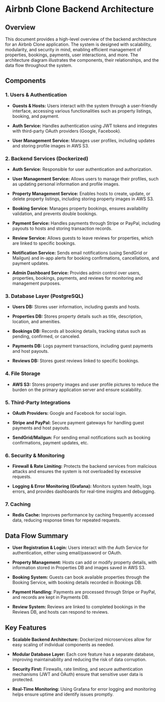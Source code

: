 # Airbnb Clone Backend Architecture

## Overview

This document provides a high-level overview of the backend architecture for an Airbnb Clone application. The system is designed with scalability, modularity, and security in mind, enabling efficient management of properties, bookings, payments, user interactions, and more. The architecture diagram illustrates the components, their relationships, and the data flow throughout the system.



## Components

### 1. Users & Authentication

- **Guests & Hosts:** Users interact with the system through a user-friendly interface, accessing various functionalities such as property listings, booking, and payment.

- **Auth Service:** Handles authentication using JWT tokens and integrates with third-party OAuth providers (Google, Facebook).

- **User Management Service:** Manages user profiles, including updates and storing profile images in AWS S3.

### 2. Backend Services (Dockerized)

- **Auth Service:** Responsible for user authentication and authorization.

- **User Management Service:** Allows users to manage their profiles, such as updating personal information and profile images.

- **Property Management Service:** Enables hosts to create, update, or delete property listings, including storing property images in AWS S3.

- **Booking Service:** Manages property bookings, ensures availability validation, and prevents double bookings.

- **Payment Service:** Handles payments through Stripe or PayPal, including payouts to hosts and storing transaction records.

- **Review Service:** Allows guests to leave reviews for properties, which are linked to specific bookings.

- **Notification Service:** Sends email notifications (using SendGrid or Mailgun) and in-app alerts for booking confirmations, cancellations, and payment updates.

- **Admin Dashboard Service:** Provides admin control over users, properties, bookings, payments, and reviews for monitoring and management purposes.

### 3. Database Layer (PostgreSQL)

- **Users DB:** Stores user information, including guests and hosts.

- **Properties DB:** Stores property details such as title, description, location, and amenities.

- **Bookings DB:** Records all booking details, tracking status such as pending, confirmed, or canceled.

- **Payments DB:** Logs payment transactions, including guest payments and host payouts.

- **Reviews DB:** Stores guest reviews linked to specific bookings.

### 4. File Storage

- **AWS S3:** Stores property images and user profile pictures to reduce the burden on the primary application server and ensure scalability.

### 5. Third-Party Integrations

- **OAuth Providers:** Google and Facebook for social login.

- **Stripe and PayPal:** Secure payment gateways for handling guest payments and host payouts.

- **SendGrid/Mailgun:** For sending email notifications such as booking confirmations, payment updates, etc.

### 6. Security & Monitoring

- **Firewall & Rate Limiting:** Protects the backend services from malicious attacks and ensures the system is not overloaded by excessive requests.

- **Logging & Error Monitoring (Grafana):** Monitors system health, logs errors, and provides dashboards for real-time insights and debugging.

### 7. Caching

- **Redis Cache:** Improves performance by caching frequently accessed data, reducing response times for repeated requests.

## Data Flow Summary

- **User Registration & Login:** Users interact with the Auth Service for authentication, either using email/password or OAuth.

- **Property Management:** Hosts can add or modify property details, with information stored in Properties DB and images saved in AWS S3.

- **Booking System:** Guests can book available properties through the Booking Service, with booking details recorded in Bookings DB.

- **Payment Handling:** Payments are processed through Stripe or PayPal, and records are kept in Payments DB.

- **Review System:** Reviews are linked to completed bookings in the Reviews DB, and hosts can respond to reviews.

## Key Features

- **Scalable Backend Architecture:** Dockerized microservices allow for easy scaling of individual components as needed.

- **Modular Database Layer:** Each core feature has a separate database, improving maintainability and reducing the risk of data corruption.

- **Security First:** Firewalls, rate limiting, and secure authentication mechanisms (JWT and OAuth) ensure that sensitive user data is protected.

- **Real-Time Monitoring:** Using Grafana for error logging and monitoring helps ensure uptime and identify issues promptly.